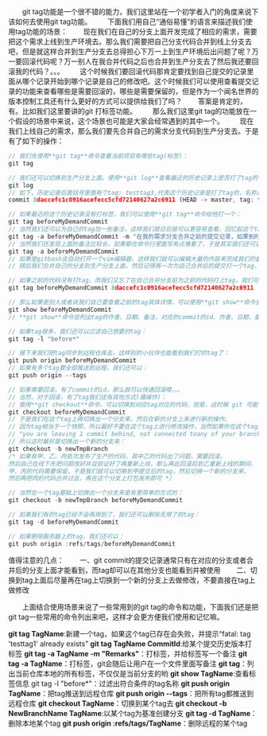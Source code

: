 &emsp;&emsp;git tag功能是一个很不错的能力，我们这里站在一个初学者入门的角度来说下该如何去使用git tag功能。
&emsp;&emsp;下面我们用自己“通俗易懂”的语言来描述我们使用tag功能的场景：
&emsp;&emsp;现在我们在自己的分支上面开发完成了相应的需求，需要把这个需求上线到生产环境去。那么我们需要把自己分支代码合并到线上分支去吧，但是就这样合并到生产分支去总得担心下万一上到生产环境后出问题了呢？万一要回滚代码呢？万一别人在我合并代码之后也合并到生产分支去了然后我还要回滚我的代码？。。。
&emsp;&emsp;这个时候我们要回滚代码那肯定要找到自己提交的记录里面从哪个记录开始到哪个记录是自己的修改吧。这个时候我们可以使用查看提交记录的功能来查看哪些是需要回滚的，哪些是需要保留的，但是作为一个闻名世界的版本控制工具还有什么更好的方式可以提供给我们了吗？
&emsp;&emsp;答案是肯定的，有。比如我们这里要讲的git 打标签功能。
&emsp;&emsp;那么我们这里git tag的功能放在一个假设的场景中来说，这个场景也可能是大家会经常遇到的其中一个。
&emsp;&emsp;现在我们上线自己的需求，那么我们要先合并自己的需求分支代码到生产分支去。于是有了如下的操作：
```JavaScript
// 我们先使用**git tag**命令查看当前项目有哪些tag(标签)：
git tag

// 我们还可以切换到生产分支上面，使用**git log**查看最近的历史记录上是否打了tag的：
git log
// 如下，历史记录后面括号里面有个tag: testtag3,代表这个历史记录是打了tag的，名称是testtag3：
commit 8daccefc1c0916acefecc5cfd72140627a2c6911 (HEAD -> master, tag: testtag3)

// 如果最近的这个历史记录没有打标签，我们可以使用**git tag**命令给他打一个：
git tag beforeMyDemandCommit
// 当然我们还可以为自己的tag加一些备注，这样我们就日后就可以更容易查看、回忆起这个tag的意义所在了：
git tag -a beforeMyDemandCommit -m "在我的需求分支合并之前的提交记录，如果到时候我的需求上线了，但是出问题了，我可以直接用这个tag来快速回滚以前的代码，实在太酷了"
// 当然我们还发现上面的备注比较长，如果都在命令行里面写有点难看了，于是其实我们还可以：
git tag -a beforeMyDemandCommit
// 如果是gitbash会自动打开一个vim编辑器，这样我们就可以编辑大量的内容来完成我们的备注了
// 随后我们合并自己的分支到生产分支上面，然后记得再一次为自己合并后的提交打一个tag，这样别人也能更清楚自己之前的是个什么tag。

// 如果之前的代码没有打tag，而我们又忘了在自己合并分支前为之前的代码打上tag，我们可以给历史版本打上tag：
git tag beforeMyDemandCommit 8daccefc1c0916acefecc5cfd72140627a2c6911 

// 那么如果是别人或者说我们自己要查看之前的tag具体详情，可以使用**git show**命令查看
git show beforeMyDemandCommit
// **git show**命令会列出tag的作者、日期、备注，对应的commit的id、作者、日期、备注、修改等。

// 如果tag很多，我们还可以过滤自己想要的tag：
git tag -l "before*"

// 接下来我们把tag同步到远程仓库去，这样别的小伙伴也能看到我们打的tag了：
git push origin beforeMyDemandCommit
// 如果有多个tag要全部推送到远程，我们还可以：
git push origin --tags

// 如果需要回滚，有了commit的id，那么就可以快速回滚喽。。。
// 当然，对于回滚，有了tag我们还有其他方式(骚操作)：
// 使用**git checkout**命令，可以切换到对应tag对应的代码，但是，这时候 git 可能会提示你当前处于一个“detached HEAD" 状态。
git checkout beforeMyDemandCommit
// 于是我们在这个tag上再切换出一个分支来，然后在新的分支上来进行新的操作。
// 因为tag相当于一个快照，所以最好不要在这个tag上进行修改操作，当然如果你在这个tag上面进行了新增、commit等操作，在你离开时git也会提示你：
// "you are leaving 1 commit behind, not connected toany of your branches......"
// 所以这时最好是切换出一个新的分支来：
git checkout -b newTmpBranch
/* 如果有甲、乙、丙依次发布了生产的代码，其中乙的代码出了问题，需要回滚，
然后自己在线下先把问题改好并且验证好了再重新上线，那么再此回滚后到乙重新上线的期间，
甲、丙的代码需要保留，于是我们就可以切换到甲提交后的tag，然后切换一个新的分支来，
然后再把丙的代码合并过去，再在这个分支上打包发布即可 */

// 当然在一个tag基础上切换出一个分支来是有更简单的方式的：
git checkout -b newTmpBranch beforeMyDemandCommit

// 如果我们有的tag已经不会再用到了，我们还可以删除无用了的tag：
git tag -d beforeMyDemandCommit

// 如果删除服务器上的tag，我们还可以：
git push origin :refs/tags/beforeMyDemandCommit
```
值得注意的几点：
&emsp;&emsp;一、git commit的提交记录通常只有在对应的分支或者合并后的分支上面才能看到，而tag却可以在其他分支也能看到并被使用
&emsp;&emsp;二、切换到tag上面后尽量再在tag上切换到一个新的分支上去做修改，不要直接在tag上做修改

&emsp;&emsp;上面结合使用场景来说了一些常用到的git tag的命令和功能，下面我们还是把git tag一些常用的命令列出来吧，这样才会更方便我们使用和记忆嘛。

**git tag TagName**:新建一个tag，如果这个tag已存在会失败，并提示“fatal: tag 'testtag1' already exists”
**git tag TagName CommitId**:给某个提交历史版本打标签
**git tag -a TagName -m "Remarks"**：打标签，并给标签写一个备注
**git tag -a TagName**：打标签，git会随后让用户在一个文件里面写备注
**git tag**：列出当前仓库本地的所有标签，不仅仅是当前分支的哟
**git show TagName**:查看标签信息
git tag -l "before*"：过滤出符合条件的tag名称
**git push origin TagName**：把tag推送到远程仓库
**git push origin --tags**：把所有tag都推送到远程仓库
**git checkout TagName**：切换到某个tag去
**git checkout -b NewBranchName TagName**:以某个tag为基准创建分支
**git tag -d TagName**：删除本地某个tag
**git push origin :refs/tags/TagName**：删除远程的某个tag